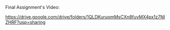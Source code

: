 Final Assignment's Video:

https://drive.google.com/drive/folders/1QLDKuruomMsCXn8fuyMX4px1z7NIZHRF?usp=sharing
